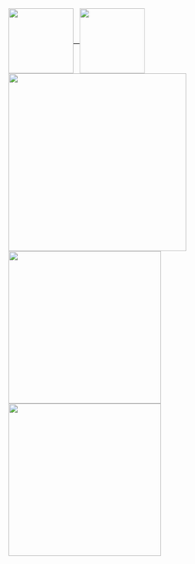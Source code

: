 <a href="https://github.com/Denellyne/github-readme-stats">
  <img height=128 align="center" src="https://github-readme-stats.vercel.app/api?username=Denellyne&show_icons=true&theme=aura&include_all_commits=true"/>
  ‎ ‎
</a>
<a href="https://github-readme-streak-stats.herokuapp.com/?user=Denellyne&theme=aura">
  <img height = 128 align="center" src="https://github-readme-streak-stats.herokuapp.com/?user=Denellyne&theme=aura&(https://git.io/streak-stats" />
</a>
<a>
<a href = "https://wakatime.com/@Denellyne">
<img width = 350 align="center"
src="https://github-readme-stats.vercel.app/api/wakatime?username=Denellyne&theme=aura&custom_title=Time&#160Spent&#160Coding"(https://wakatime.com/@Denellyne)>
</a>
<a href="https://github.com/Denellyne/PCXSense">
  <img width = 300 align="left" src="https://github-readme-stats.vercel.app/api/pin/?username=Denellyne&repo=PCXSense&theme=aura&(https://github.com/Denellyne/PCXSense" />
</a>

<a>
    <br>
  <img width = 300 align="left"  src="https://github-readme-stats.vercel.app/api/pin/?username=Denellyne&repo=Argus&theme=aura&(https://github.com/Denellyne/Argus-File-Explorer" />
</a>

